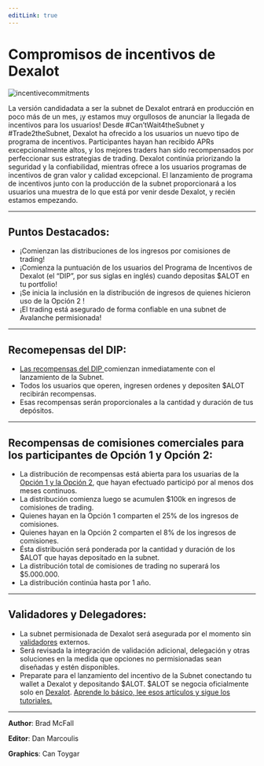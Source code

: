 ```yaml
---
editLink: true
---
```


# Compromisos de incentivos de Dexalot

![incentivecommitments](\images\incentives\incentivecommitments.png)

La versión candidadata a ser la subnet de Dexalot entrará en producción en poco más de un mes, ¡y estamos muy orgullosos de anunciar la llegada de incentivos para los usuarios! Desde #Can’tWait4theSubnet y #Trade2theSubnet, Dexalot ha ofrecido a los usuarios un nuevo  tipo de programa de incentivos. Participantes hayan  han recibido APRs excepcionalmente altos, y los mejores traders han sido recompensados por perfeccionar sus estrategias de trading. Dexalot continúa priorizando la seguridad y la confiabilidad, mientras ofrece a los usuarios programas de incentivos de gran valor y calidad excepcional. El lanzamiento de programa de incentivos junto con la producción de la subnet proporcionará a los usuarios una muestra de lo que está por venir desde Dexalot, y recién estamos empezando.

---

## Puntos Destacados:

* ¡Comienzan las distribuciones de los ingresos por comisiones de trading!
* ¡Comienza la puntuación de los usuarios del Programa de Incentivos de Dexalot (el “DIP”, por sus siglas en inglés) cuando depositas $ALOT en tu portfolio!
* ¡Se inicia la inclusión en la distribución de ingresos de quienes hicieron uso de la Opción 2 !
* ¡El trading está asegurado de forma confiable en una subnet de Avalanche permisionada!

---

## Recomepensas del DIP:

* [Las recompensas del DIP ](https://medium.com/dexalot/el-programa-de-incentivos-de-dexalot-e238774f1c61) comienzan inmediatamente con el lanzamiento de la Subnet.
* Todos los usuarios que operen, ingresen ordenes y depositen $ALOT recibirán recompensas.
* Esas recompensas serán proporcionales a la cantidad y duración de tus depósitos.

---

## Recompensas de comisiones comerciales para los participantes de Opción 1 y Opción 2:


* La distribución de recompensas está abierta para los usuarias de la [Opción 1 y la Opción 2](https://medium.com/dexalot/dexalot-stake-to-the-subnet-eb0becfc040f), que hayan efectuado participó por al menos dos meses continuos.
* La distribución comienza luego se acumulen $100k en ingresos de comisiones de trading.
* Quienes hayan  en la Opción 1 comparten el 25% de los ingresos de comisiones.
* Quienes hayan  en la Opción 2 comparten el 8% de los ingresos de comisiones.
* Ésta distribución será ponderada por la cantidad y duración de los $ALOT que hayas depositado en la subnet.
* La distribución total de comisiones de trading no superará los $5.000.000.
* La distribución continúa hasta por 1 año.

---

## Validadores y Delegadores:

* La subnet permisionada de Dexalot será asegurada por el momento sin [validadores](https://medium.com/dexalot/programa-de-validaci%C3%B3n-de-la-subnet-de-dexalot-38d14560448a) externos.
* Será revisada la integración de validación adicional, delegación y otras soluciones en la medida que opciones no permisionadas sean diseñadas y estén disponibles.
* Preparate para el lanzamiento del incentivo de la Subnet conectando tu wallet a Dexalot y depositando $ALOT. $ALOT se negocia oficialmente solo en [Dexalot](https://app.dexalot.com/trade). [Aprende lo básico, lee esos artículos y sigue los tutoriales.](https://medium.com/dexalot)

---
**Author**: Brad McFall

**Editor**: Dan Marcoulis

**Graphics**: Can Toygar
